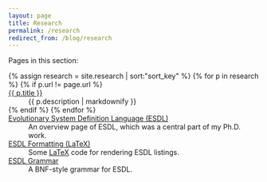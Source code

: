 ```yaml
---
layout: page
title: Research
permalink: /research
redirect_from: /blog/research
---
```


Pages in this section:
<dl>
{% assign research = site.research | sort:"sort_key" %}
{% for p in research %}
{% if p.url != page.url %}
<dt><a href="{{ p.url }}">{{ p.title }}</a></dt>
<dd>{{ p.description | markdownify }}</dd>
{% endif %}
{% endfor %}
<dt><a href="/research/esdl">Evolutionary System Definition Language (ESDL)</a></dt>
<dd>An overview page of ESDL, which was a central part of my Ph.D. work.</dd>
<dt><a href="/research/esdl-latex">ESDL Formatting (LaTeX)</a></dt>
<dd>Some <a href="http://www.latex-project.org/">LaTeX</a> code for rendering ESDL listings.</dd>
<dt><a href="/research/esdlgrammar">ESDL Grammar</a></dt>
<dd>A BNF-style grammar for ESDL.</dd>
</dl>